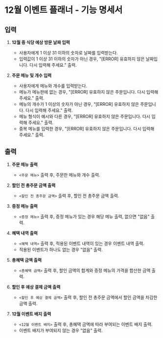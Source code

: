# 12월 이벤트 플래너 - 기능 명세서

## 입력

1. **12월 중 식당 예상 방문 날짜 입력**

   - 사용자에게 1 이상 31 이하의 숫자로 날짜를 입력받는다.
   - 입력값이 1 이상 31 이하의 숫자가 아닌 경우, "[ERROR] 유효하지 않은 날짜입니다. 다시 입력해 주세요." 출력.

2. **주문 메뉴 및 개수 입력**
   - 사용자에게 메뉴와 개수를 입력받는다.
   - 메뉴가 메뉴판에 없는 경우, "[ERROR] 유효하지 않은 주문입니다. 다시 입력해 주세요." 출력.
   - 메뉴의 개수가 1 이상의 숫자가 아닌 경우, "[ERROR] 유효하지 않은 주문입니다. 다시 입력해 주세요." 출력.
   - 메뉴 형식이 예시와 다른 경우, "[ERROR] 유효하지 않은 주문입니다. 다시 입력해 주세요." 출력.
   - 중복 메뉴를 입력한 경우, "[ERROR] 유효하지 않은 주문입니다. 다시 입력해 주세요." 출력.

## 출력

1. **주문 메뉴 출력**

   - `<주문 메뉴>` 출력 후, 주문한 메뉴와 개수 출력.

2. **할인 전 총주문 금액 출력**

   - `<할인 전 총주문 금액>` 출력 후, 할인 전 총주문 금액 출력.

3. **증정 메뉴 출력**

   - `<증정 메뉴>` 출력 후, 증정 메뉴가 있는 경우 해당 메뉴 출력, 없으면 "없음" 출력.

4. **혜택 내역 출력**

   - `<혜택 내역>` 출력 후, 적용된 이벤트 내역이 있는 경우 이벤트 내역 출력.
   - 적용된 이벤트가 하나도 없는 경우 "없음" 출력.

5. **총혜택 금액 출력**

   - `<총혜택 금액>` 출력 후, 할인 금액의 합계와 증정 메뉴의 가격을 합산한 금액 출력.

6. **할인 후 예상 결제 금액 출력**

   - `<할인 후 예상 결제 금액>` 출력 후, 할인 전 총주문 금액에서 할인 금액을 차감한 금액 출력.

7. **12월 이벤트 배지 출력**
   - `<12월 이벤트 배지>` 출력 후, 총혜택 금액에 따라 부여되는 이벤트 배지 출력.
   - 이벤트 배지가 부여되지 않는 경우 "없음" 출력.
